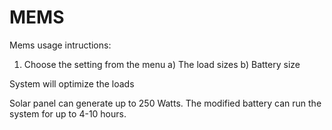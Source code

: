 # MEMS

Mems usage intructions:

1. Choose the setting from the menu
  a) The load sizes
  b) Battery size

System will optimize the loads

Solar panel can generate up to 250 Watts. 
The modified battery can run the system for up to 4-10 hours. 


